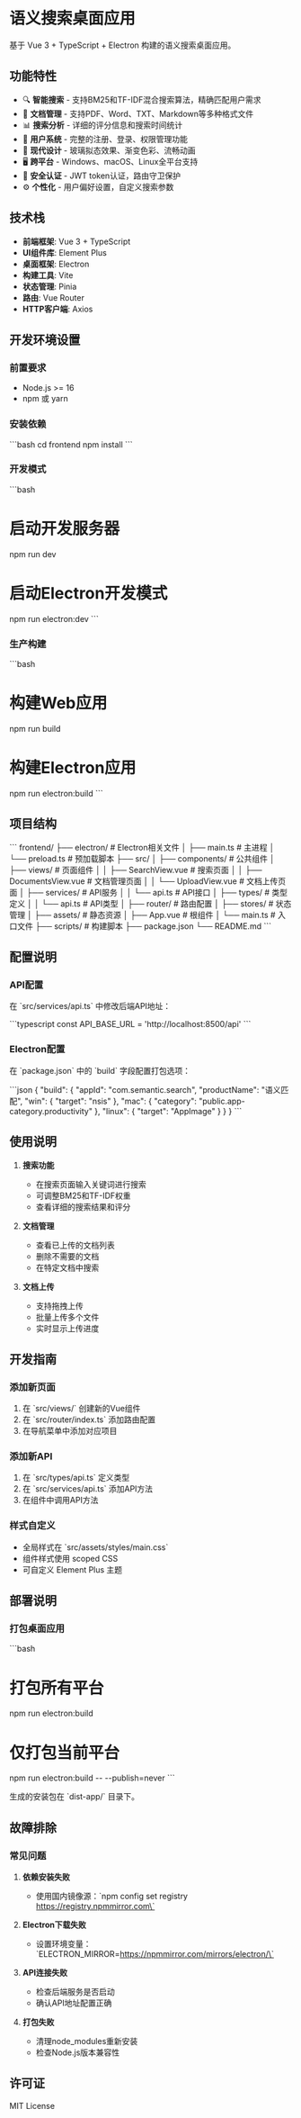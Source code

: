 # 语义搜索桌面应用

基于 Vue 3 + TypeScript + Electron 构建的语义搜索桌面应用。

## 功能特性

- 🔍 **智能搜索** - 支持BM25和TF-IDF混合搜索算法，精确匹配用户需求
- 📄 **文档管理** - 支持PDF、Word、TXT、Markdown等多种格式文件
- 📊 **搜索分析** - 详细的评分信息和搜索时间统计
- 👤 **用户系统** - 完整的注册、登录、权限管理功能
- 🎨 **现代设计** - 玻璃拟态效果、渐变色彩、流畅动画
- 🖥️ **跨平台** - Windows、macOS、Linux全平台支持
- 🔐 **安全认证** - JWT token认证，路由守卫保护
- ⚙️ **个性化** - 用户偏好设置，自定义搜索参数

## 技术栈

- **前端框架**: Vue 3 + TypeScript
- **UI组件库**: Element Plus
- **桌面框架**: Electron
- **构建工具**: Vite
- **状态管理**: Pinia
- **路由**: Vue Router
- **HTTP客户端**: Axios

## 开发环境设置

### 前置要求

- Node.js >= 16
- npm 或 yarn

### 安装依赖

\`\`\`bash
cd frontend
npm install
\`\`\`

### 开发模式

\`\`\`bash
# 启动开发服务器
npm run dev

# 启动Electron开发模式
npm run electron:dev
\`\`\`

### 生产构建

\`\`\`bash
# 构建Web应用
npm run build

# 构建Electron应用
npm run electron:build
\`\`\`

## 项目结构

\`\`\`
frontend/
├── electron/                 # Electron相关文件
│   ├── main.ts              # 主进程
│   └── preload.ts           # 预加载脚本
├── src/
│   ├── components/          # 公共组件
│   ├── views/               # 页面组件
│   │   ├── SearchView.vue   # 搜索页面
│   │   ├── DocumentsView.vue # 文档管理页面
│   │   └── UploadView.vue   # 文档上传页面
│   ├── services/            # API服务
│   │   └── api.ts           # API接口
│   ├── types/               # 类型定义
│   │   └── api.ts           # API类型
│   ├── router/              # 路由配置
│   ├── stores/              # 状态管理
│   ├── assets/              # 静态资源
│   ├── App.vue              # 根组件
│   └── main.ts              # 入口文件
├── scripts/                 # 构建脚本
├── package.json
└── README.md
\`\`\`

## 配置说明

### API配置

在 \`src/services/api.ts\` 中修改后端API地址：

\`\`\`typescript
const API_BASE_URL = 'http://localhost:8500/api'
\`\`\`

### Electron配置

在 \`package.json\` 中的 \`build\` 字段配置打包选项：

\`\`\`json
{
  "build": {
    "appId": "com.semantic.search",
    "productName": "语义匹配",
    "win": {
      "target": "nsis"
    },
    "mac": {
      "category": "public.app-category.productivity"
    },
    "linux": {
      "target": "AppImage"
    }
  }
}
\`\`\`

## 使用说明

1. **搜索功能**
   - 在搜索页面输入关键词进行搜索
   - 可调整BM25和TF-IDF权重
   - 查看详细的搜索结果和评分

2. **文档管理**
   - 查看已上传的文档列表
   - 删除不需要的文档
   - 在特定文档中搜索

3. **文档上传**
   - 支持拖拽上传
   - 批量上传多个文件
   - 实时显示上传进度

## 开发指南

### 添加新页面

1. 在 \`src/views/\` 创建新的Vue组件
2. 在 \`src/router/index.ts\` 添加路由配置
3. 在导航菜单中添加对应项目

### 添加新API

1. 在 \`src/types/api.ts\` 定义类型
2. 在 \`src/services/api.ts\` 添加API方法
3. 在组件中调用API方法

### 样式自定义

- 全局样式在 \`src/assets/styles/main.css\`
- 组件样式使用 scoped CSS
- 可自定义 Element Plus 主题

## 部署说明

### 打包桌面应用

\`\`\`bash
# 打包所有平台
npm run electron:build

# 仅打包当前平台
npm run electron:build -- --publish=never
\`\`\`

生成的安装包在 \`dist-app/\` 目录下。

## 故障排除

### 常见问题

1. **依赖安装失败**
   - 使用国内镜像源：\`npm config set registry https://registry.npmmirror.com\`

2. **Electron下载失败**
   - 设置环境变量：\`ELECTRON_MIRROR=https://npmmirror.com/mirrors/electron/\`

3. **API连接失败**
   - 检查后端服务是否启动
   - 确认API地址配置正确

4. **打包失败**
   - 清理node_modules重新安装
   - 检查Node.js版本兼容性

## 许可证

MIT License